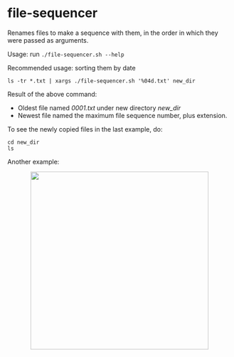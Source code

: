 # file-sequencer

Renames files to make a sequence with them, in the order in which they were
passed as arguments.

Usage: run `./file-sequencer.sh --help`

Recommended usage: sorting them by date

```shell
ls -tr *.txt | xargs ./file-sequencer.sh '%04d.txt' new_dir
```

Result of the above command:

- Oldest file named *0001.txt* under new directory *new_dir*
- Newest file named the maximum file sequence number, plus extension.

To see the newly copied files in the last example, do:

```shell
cd new_dir
ls
```

Another example:
<p align="center">
  <img
       width="400"
       src="https://cdn.discordapp.com/attachments/189767908509876224/585853094986907680/unknown.png">
</p>

